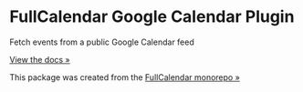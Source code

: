 
# FullCalendar Google Calendar Plugin

Fetch events from a public Google Calendar feed

[View the docs &raquo;](http://fullcalendar.io/docs/google-calendar)

This package was created from the [FullCalendar monorepo &raquo;](http://github.com/fullcalendar/fullcalendar)
